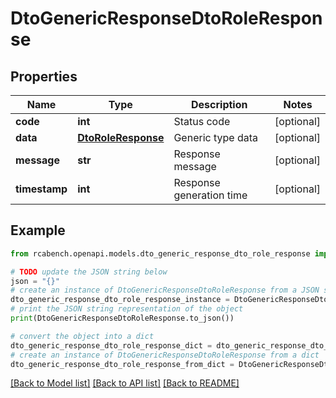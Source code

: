 # DtoGenericResponseDtoRoleResponse


## Properties

Name | Type | Description | Notes
------------ | ------------- | ------------- | -------------
**code** | **int** | Status code | [optional] 
**data** | [**DtoRoleResponse**](DtoRoleResponse.md) | Generic type data | [optional] 
**message** | **str** | Response message | [optional] 
**timestamp** | **int** | Response generation time | [optional] 

## Example

```python
from rcabench.openapi.models.dto_generic_response_dto_role_response import DtoGenericResponseDtoRoleResponse

# TODO update the JSON string below
json = "{}"
# create an instance of DtoGenericResponseDtoRoleResponse from a JSON string
dto_generic_response_dto_role_response_instance = DtoGenericResponseDtoRoleResponse.from_json(json)
# print the JSON string representation of the object
print(DtoGenericResponseDtoRoleResponse.to_json())

# convert the object into a dict
dto_generic_response_dto_role_response_dict = dto_generic_response_dto_role_response_instance.to_dict()
# create an instance of DtoGenericResponseDtoRoleResponse from a dict
dto_generic_response_dto_role_response_from_dict = DtoGenericResponseDtoRoleResponse.from_dict(dto_generic_response_dto_role_response_dict)
```
[[Back to Model list]](../README.md#documentation-for-models) [[Back to API list]](../README.md#documentation-for-api-endpoints) [[Back to README]](../README.md)


